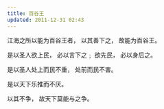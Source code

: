 ```yaml
---
title: 百谷王
updated: 2011-12-31 02:43
---
```


江海之所以能为百谷王者，
以其善下之，
故能为百谷王。

是以圣人欲上民，
必以言下之﹔
欲先民，
必以身后之。

是以圣人处上而民不重，
处前而民不害。

是以天下乐推而不厌。

以其不争，
故天下莫能与之争。